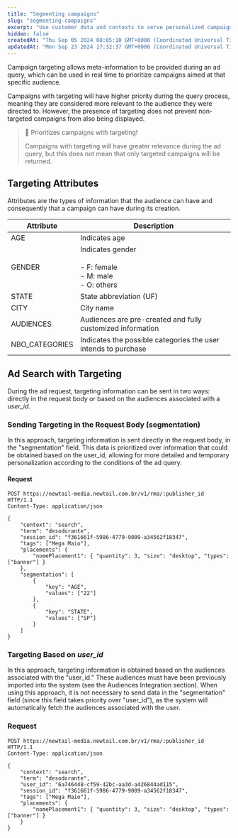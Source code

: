 ```yaml
---
title: "Segmenting campaigns"
slug: "segmenting-campaigns"
excerpt: "Use customer data and contexts to serve personalized campaigns through Retail Media API."
hidden: false
createdAt: "Thu Sep 05 2024 08:05:10 GMT+0000 (Coordinated Universal Time)"
updatedAt: "Mon Sep 23 2024 17:32:37 GMT+0000 (Coordinated Universal Time)"
---
```


Campaign targeting allows meta-information to be provided during an ad query, which can be used in real time to prioritize campaigns aimed at that specific audience.

Campaigns with targeting will have higher priority during the query process, meaning they are considered more relevant to the audience they were directed to. However, the presence of targeting does not prevent non-targeted campaigns from also being displayed.

> 🚧 Prioritizes campaigns with targeting!
> 
> Campaigns with targeting will have greater relevance during the ad query, but this does not mean that only targeted campaigns will be returned.

## Targeting Attributes

Attributes are the types of information that the audience can have and consequently that a campaign can have during its creation.

| Attribute      | Description                                                                                      |
|----------------|------------------------------------------------------------------------------------------------|
| AGE            | Indicates age                                                                                   |
| GENDER         | Indicates gender  <br><br>- F: female  <br>- M: male  <br>- O: others                           |
| STATE          | State abbreviation (UF)                                                                         |
| CITY           | City name                                                                                      |
| AUDIENCES      | Audiences are pre-created and fully customized information                                      |
| NBO_CATEGORIES | Indicates the possible categories the user intends to purchase                                 |

## Ad Search with Targeting

During the ad request, targeting information can be sent in two ways: directly in the request body or based on the audiences associated with a _user_id_.

### Sending Targeting in the Request Body (segmentation)

In this approach, targeting information is sent directly in the request body, in the "segmentation" field. This data is prioritized over information that could be obtained based on the user_id, allowing for more detailed and temporary personalization according to the conditions of the ad query.

#### Request

```http
POST https://newtail-media.newtail.com.br/v1/rma/:publisher_id HTTP/1.1
Content-Type: application/json

{
    "context": "search",
    "term": "desodorante",
    "session_id": "f361661f-5986-4779-9009-a34562f18347",
    "tags": ["Mega Maio"],
    "placements": {
        "nomePlacement1": { "quantity": 3, "size": "desktop", "types": ["banner"] }
    },
    "segmentation": [
        {
            "key": "AGE",
            "values": ["22"]
        },
        {
            "key": "STATE",
            "values": ["SP"]
        }
    ]
}
```

### Targeting Based on _user_id_

In this approach, targeting information is obtained based on the audiences associated with the "user_id." These audiences must have been previously imported into the system (see the Audiences Integration section). When using this approach, it is not necessary to send data in the "segmentation" field (since this field takes priority over "user_id"), as the system will automatically fetch the audiences associated with the user.

### Request

```http
POST https://newtail-media.newtail.com.br/v1/rma/:publisher_id HTTP/1.1
Content-Type: application/json

{
    "context": "search",
    "term": "desodorante",
    "user_id": "6a746448-cf59-42bc-aa3d-a426844ad115",
    "session_id": "f361661f-5986-4779-9009-a34562f18347",
    "tags": ["Mega Maio"],
    "placements": {
        "nomePlacement1": { "quantity": 3, "size": "desktop", "types": ["banner"] }
    }
}
```
